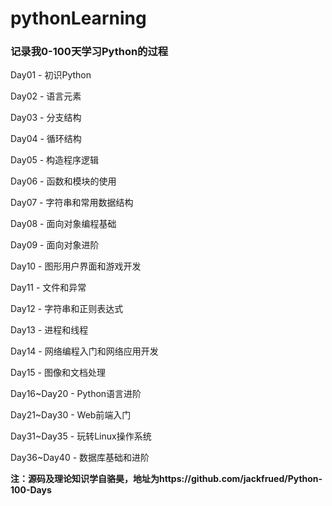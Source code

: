 # pythonLearning
### 记录我0-100天学习Python的过程

Day01 - 初识Python

Day02 - 语言元素

Day03 - 分支结构

Day04 - 循环结构

Day05 - 构造程序逻辑

Day06 - 函数和模块的使用

Day07 - 字符串和常用数据结构

Day08 - 面向对象编程基础

Day09 - 面向对象进阶

Day10 - 图形用户界面和游戏开发

Day11 - 文件和异常

Day12 - 字符串和正则表达式

Day13 - 进程和线程

Day14 - 网络编程入门和网络应用开发

Day15 - 图像和文档处理

Day16~Day20 - Python语言进阶

Day21~Day30 - Web前端入门

Day31~Day35 - 玩转Linux操作系统

Day36~Day40 - 数据库基础和进阶







**注：源码及理论知识学自骆昊，地址为https://github.com/jackfrued/Python-100-Days**
